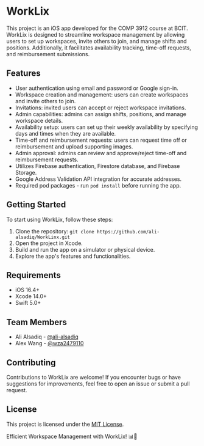 # WorkLix

This project is an iOS app developed for the COMP 3912 course at BCIT. WorkLix is designed to streamline workspace management by allowing users to set up workspaces, invite others to join, and manage shifts and positions. Additionally, it facilitates availability tracking, time-off requests, and reimbursement submissions.

## Features

- User authentication using email and password or Google sign-in.
- Workspace creation and management: users can create workspaces and invite others to join.
- Invitations: invited users can accept or reject workspace invitations.
- Admin capabilities: admins can assign shifts, positions, and manage workspace details.
- Availability setup: users can set up their weekly availability by specifying days and times when they are available.
- Time-off and reimbursement requests: users can request time off or reimbursement and upload supporting images.
- Admin approval: admins can review and approve/reject time-off and reimbursement requests.
- Utilizes Firebase authentication, Firestore database, and Firebase Storage.
- Google Address Validation API integration for accurate addresses.
- Required pod packages - run `pod install` before running the app.

## Getting Started

To start using WorkLix, follow these steps:

1. Clone the repository: `git clone https://github.com/ali-alsadiq/WorkLinx.git`
2. Open the project in Xcode.
3. Build and run the app on a simulator or physical device.
4. Explore the app's features and functionalities.

## Requirements

-   iOS 16.4+
-   Xcode 14.0+
-   Swift 5.0+

## Team Members

-   Ali Alsadiq - [@ali-alsadiq](https://github.com/ali-alsadiq)
-   Alex Wang - [@wza2479110](https://github.com/wza2479110)

## Contributing

Contributions to WorkLix are welcome! If you encounter bugs or have suggestions for improvements, feel free to open an issue or submit a pull request.

## License

This project is licensed under the [MIT License](https://opensource.org/licenses/MIT).

Efficient Workspace Management with WorkLix! 📊📅
